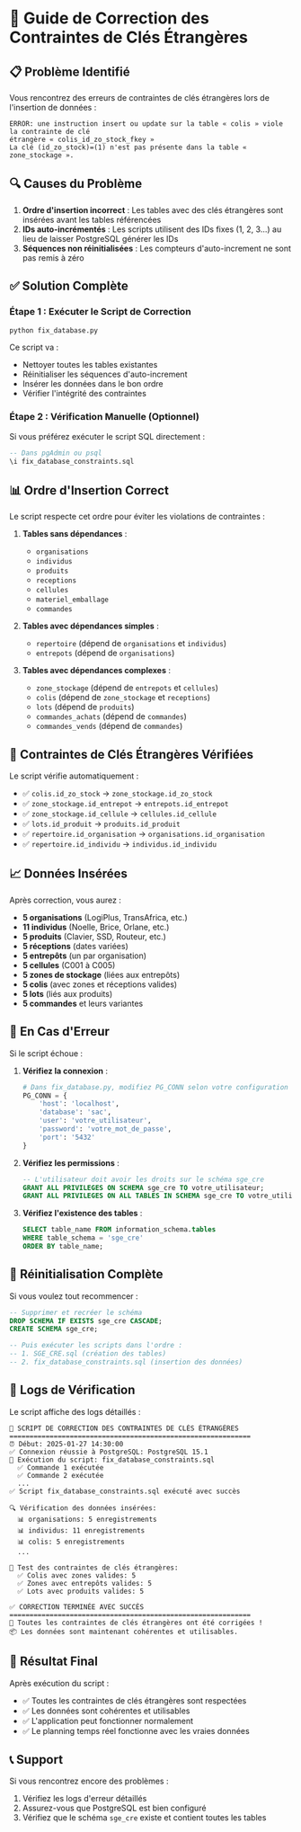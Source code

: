 # 🔧 Guide de Correction des Contraintes de Clés Étrangères

## 📋 Problème Identifié

Vous rencontrez des erreurs de contraintes de clés étrangères lors de l'insertion de données :

```
ERROR: une instruction insert ou update sur la table « colis » viole la contrainte de clé
étrangère « colis_id_zo_stock_fkey »
La clé (id_zo_stock)=(1) n'est pas présente dans la table « zone_stockage ».
```

## 🔍 Causes du Problème

1. **Ordre d'insertion incorrect** : Les tables avec des clés étrangères sont insérées avant les tables référencées
2. **IDs auto-incrémentés** : Les scripts utilisent des IDs fixes (1, 2, 3...) au lieu de laisser PostgreSQL générer les IDs
3. **Séquences non réinitialisées** : Les compteurs d'auto-increment ne sont pas remis à zéro

## ✅ Solution Complète

### Étape 1 : Exécuter le Script de Correction

```bash
python fix_database.py
```

Ce script va :
- Nettoyer toutes les tables existantes
- Réinitialiser les séquences d'auto-increment
- Insérer les données dans le bon ordre
- Vérifier l'intégrité des contraintes

### Étape 2 : Vérification Manuelle (Optionnel)

Si vous préférez exécuter le script SQL directement :

```sql
-- Dans pgAdmin ou psql
\i fix_database_constraints.sql
```

## 📊 Ordre d'Insertion Correct

Le script respecte cet ordre pour éviter les violations de contraintes :

1. **Tables sans dépendances** :
   - `organisations`
   - `individus`
   - `produits`
   - `receptions`
   - `cellules`
   - `materiel_emballage`
   - `commandes`

2. **Tables avec dépendances simples** :
   - `repertoire` (dépend de `organisations` et `individus`)
   - `entrepots` (dépend de `organisations`)

3. **Tables avec dépendances complexes** :
   - `zone_stockage` (dépend de `entrepots` et `cellules`)
   - `colis` (dépend de `zone_stockage` et `receptions`)
   - `lots` (dépend de `produits`)
   - `commandes_achats` (dépend de `commandes`)
   - `commandes_vends` (dépend de `commandes`)

## 🔗 Contraintes de Clés Étrangères Vérifiées

Le script vérifie automatiquement :

- ✅ `colis.id_zo_stock` → `zone_stockage.id_zo_stock`
- ✅ `zone_stockage.id_entrepot` → `entrepots.id_entrepot`
- ✅ `zone_stockage.id_cellule` → `cellules.id_cellule`
- ✅ `lots.id_produit` → `produits.id_produit`
- ✅ `repertoire.id_organisation` → `organisations.id_organisation`
- ✅ `repertoire.id_individu` → `individus.id_individu`

## 📈 Données Insérées

Après correction, vous aurez :

- **5 organisations** (LogiPlus, TransAfrica, etc.)
- **11 individus** (Noelle, Brice, Orlane, etc.)
- **5 produits** (Clavier, SSD, Routeur, etc.)
- **5 réceptions** (dates variées)
- **5 entrepôts** (un par organisation)
- **5 cellules** (C001 à C005)
- **5 zones de stockage** (liées aux entrepôts)
- **5 colis** (avec zones et réceptions valides)
- **5 lots** (liés aux produits)
- **5 commandes** et leurs variantes

## 🚨 En Cas d'Erreur

Si le script échoue :

1. **Vérifiez la connexion** :
   ```python
   # Dans fix_database.py, modifiez PG_CONN selon votre configuration
   PG_CONN = {
       'host': 'localhost',
       'database': 'sac',
       'user': 'votre_utilisateur',
       'password': 'votre_mot_de_passe',
       'port': '5432'
   }
   ```

2. **Vérifiez les permissions** :
   ```sql
   -- L'utilisateur doit avoir les droits sur le schéma sge_cre
   GRANT ALL PRIVILEGES ON SCHEMA sge_cre TO votre_utilisateur;
   GRANT ALL PRIVILEGES ON ALL TABLES IN SCHEMA sge_cre TO votre_utilisateur;
   ```

3. **Vérifiez l'existence des tables** :
   ```sql
   SELECT table_name FROM information_schema.tables 
   WHERE table_schema = 'sge_cre' 
   ORDER BY table_name;
   ```

## 🔄 Réinitialisation Complète

Si vous voulez tout recommencer :

```sql
-- Supprimer et recréer le schéma
DROP SCHEMA IF EXISTS sge_cre CASCADE;
CREATE SCHEMA sge_cre;

-- Puis exécuter les scripts dans l'ordre :
-- 1. SGE_CRE.sql (création des tables)
-- 2. fix_database_constraints.sql (insertion des données)
```

## 📝 Logs de Vérification

Le script affiche des logs détaillés :

```
🔧 SCRIPT DE CORRECTION DES CONTRAINTES DE CLÉS ÉTRANGÈRES
============================================================
⏰ Début: 2025-01-27 14:30:00
✅ Connexion réussie à PostgreSQL: PostgreSQL 15.1
🔄 Exécution du script: fix_database_constraints.sql
  ✅ Commande 1 exécutée
  ✅ Commande 2 exécutée
  ...
✅ Script fix_database_constraints.sql exécuté avec succès

🔍 Vérification des données insérées:
  📊 organisations: 5 enregistrements
  📊 individus: 11 enregistrements
  📊 colis: 5 enregistrements
  ...

🔗 Test des contraintes de clés étrangères:
  ✅ Colis avec zones valides: 5
  ✅ Zones avec entrepôts valides: 5
  ✅ Lots avec produits valides: 5

✅ CORRECTION TERMINÉE AVEC SUCCÈS
============================================================
🎉 Toutes les contraintes de clés étrangères ont été corrigées !
📦 Les données sont maintenant cohérentes et utilisables.
```

## 🎯 Résultat Final

Après exécution du script :
- ✅ Toutes les contraintes de clés étrangères sont respectées
- ✅ Les données sont cohérentes et utilisables
- ✅ L'application peut fonctionner normalement
- ✅ Le planning temps réel fonctionne avec les vraies données

## 📞 Support

Si vous rencontrez encore des problèmes :
1. Vérifiez les logs d'erreur détaillés
2. Assurez-vous que PostgreSQL est bien configuré
3. Vérifiez que le schéma `sge_cre` existe et contient toutes les tables 